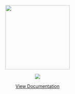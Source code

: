 <p align="center"><img src="https://gostalt.com/static/95c86b61ce1295c48a10e7b60373c4cb/af214/gostalt.png" width="200"></p>

<p align="center">
  <a href="https://goreportcard.com/report/github.com/gostalt/gostalt">
    <img src="https://goreportcard.com/badge/github.com/gostalt/gostalt" />
  </a>
</p>

<p align="center">
<a href="https://gostalt.com/getting-started/installation">View Documentation</a>
</p>
